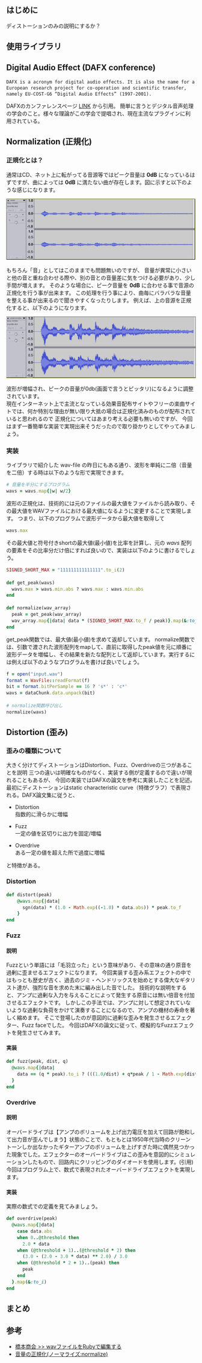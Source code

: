 ## はじめに

ディストーションのみの説明にするか？

## 使用ライブラリ

## Digital Audio Effect (DAFX conference)
```
DAFX is a acronym for digital audio effects. It is also the name for a European research project for co-operation and scientific transfer, namely EU-COST-G6 “Digital Audio Effects” (1997-2001).
```
DAFXのカンファレンスページ [LINK](http://www.dafx.de/) から引用。
簡単に言うとデジタル音声処理の学会のこと。様々な理論がこの学会で提唱され、現在主流なプラグインに利用されている。

## Normalization (正規化)
### 正規化とは？
通常はCD、ネット上に転がってる音源等ではピーク音量は **0dB** になっているはずですが、曲によっては **0dB** に満たない曲が存在します。図に示すと以下のような感じになります。

![](./img/not-normalized.png)

もちろん「音」としてはこのままでも問題無いのですが、
音量が異常に小さいと他の音と重ね合わせる際や、別の音との音量差に気をつける必要があり、少し手間が増えます。
そのような場合に、ピーク音量を **0dB** に合わせる事で音源の正規化を行う事が出来ます。
この処理を行う事により、曲毎にバラバラな音量を整える事が出来るので聞きやすくなったりします。
例えば、上の音源を正規化すると、以下のようになります。

![](./img/normalized.png)

波形が増幅され、ピークの音量が0db(画面で言うとピッタリ)になるように調整されています。  
現在インターネット上で主流となっている効果音配布サイトやフリーの楽曲サイトでは、何か特別な理由が無い限り大抵の場合は正規化済みのものが配布されていると思われるので
正規化についてはあまり考える必要も無いのですが、
今回はまず一番簡単な実装で実現出来そうだったので取り掛かりとしてやってみましょう。

### 実装
ライブラリで紹介した wav-file の昨日にもある通り、波形を単純に二倍（音量を二倍）する時は以下のような形で実現できます。

```.rb
# 音量を半分にするプログラム
wavs = wavs.map{|w| w/2}
```

波形の正規化は、技術的には元のファイルの最大値をファイルから読み取り、その最大値をWAVファイルにおける最大値になるように変更することで実現します。
つまり、以下のプログラムで波形データから最大値を取得して

```.rb
wavs.max
```

その最大値と符号付きshortの最大値(最小値)を比率を計算し、元の *wavs* 配列の要素をその比率分だけ倍にすれば良いので、実装は以下のように書けるでしょう。

```rb
SIGNED_SHORT_MAX = "111111111111111".to_i(2)

def get_peak(wavs)
  wavs.max > wavs.min.abs ? wavs.max : wavs.min.abs
end

def normalize(wav_array)
  peak = get_peak(wav_array)
  wav_array.map{|data| data * (SIGNED_SHORT_MAX.to_f / peak)}.map(&:to_i)
end
```

get_peak関数では、最大値(最小値)を求めて返却しています。
normalize関数では、引数で渡された波形配列をmapして、直前に取得したpeak値を元に順番に波形データを増幅し、その結果を新たな配列として返却しています。実行するには例えば以下のようなプログラムを書けば良いでしょう。

```rb
f = open("input.wav")
format = WavFile::readFormat(f)
bit = format.bitPerSample == 16 ? 's*' : 'c*'
wavs = dataChunk.data.unpack(bit)

# normalize関数呼び出し
normalize(wavs)
```


## Distortion (歪み)
### 歪みの種類について
大きく分けてディストーションはDistortion、Fuzz、Overdriveの三つがあることを説明
三つの違いは明確なものがなく、実装する側が定義するので違いが現れることもあるが、
今回の実装ではDAFXの論文を参考に実装したことを記述。
最初にディストーションはstatic characteristic curve（特徴グラフ）で表現される。DAFX論文集に従うと、
* Distortion  
指数的に滑らかに増幅

* Fuzz  
一定の値を区切りに出力を固定/増幅

* Overdrive  
ある一定の値を超えた所で過度に増幅

と特徴がある。

### Distortion

```rb
def distort(peak)
    @wavs.map{|data|
      sgn(data) * (1.0 - Math.exp((-1.0) * data.abs)) * peak.to_f
    }
end
```

### Fuzz
#### 説明
Fuzzという単語には「毛羽立った」という意味があり、その意味の通り原音を過剰に歪ませるエフェクトになります。
今回実装する歪み系エフェクトの中ではもっとも歴史が古く、過去のジミ・ヘンドリックスを始めとする偉大なギタリスト達が、強烈な音を求めた末に編み出した音でした。
技術的な説明をすると、アンプに過剰な入力を与えることによって発生する原音には無い倍音を付加させるエフェクトです。
しかしこの手法では、アンプに対して想定されていないような過剰な負荷をかけて演奏することになるので、アンプの機材の寿命を著しく縮めます。
そこで登場したのが意図的に過剰な歪みを発生させるエフェクター、Fuzz faceでした。
今回はDAFXの論文に従って、模擬的なFuzzエフェクトを発生させてみます。

#### 実装
```rb
def fuzz(peak, dist, q)
  @wavs.map{|data|
    data == (q * peak).to_i ? (((1.0/dist) + q*peak / 1 - Math.exp(dist * q*peak))).to_i : (((data - q*peak) / (1 - Math.exp((-1) * dist * (data - q*peak)))) + (q*peak / (1 - Math.exp(dist * q*peak)))).to_i
  }
end
```

### Overdrive
#### 説明
オーバードライブは【アンプのボリュームを上げ出力電圧を加えて回路が飽和して出力音が歪んでしまう】状態のことで、もともとは1950年代当時のクリーントーンしか出なかったギターアンプのボリュームを上げすぎた時に偶然見つかった現象でした。エフェクターのオーバードライブはこの歪みを意図的にシミュレーションしたもので、回路内にクリッピングのダイオードを使用します。(引用)
今回はプログラム上で、数式で表現されたオーバードライブエフェクトを実現します。

#### 実装
実際の数式での定義を見てみましょう。

```rb
def overdrive(peak)
  @wavs.map{|data|
    case data.abs
    when 0..@threshold then
      2.0 * data
    when (@threshold + 1)..(@threshold * 2) then
      (3.0 - (2.0 - 3.0 * data) ** 2.0) / 3.0
    when (@threshold * 2 + 1)..(peak) then
      peak
    end
  }.map(&:to_i)
end
```

## まとめ

## 参考
* [橋本商会 >> wavファイルをRubyで編集する](http://shokai.org/blog/archives/5408)  
* [音量の正規化(ノーマライズ:normalize)](http://www.web-sky.org/program/normalize.html)
